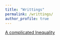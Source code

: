 ```yaml
---
title: "Writtings"
permalink: /writtings/
author_profile: true
---
```



[A complicated Inequality](https://wuzhuomath.github.io/files/Inequality.pdf)
